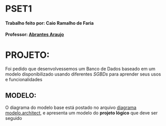 # PSET1
#### Trabalho feito por: **Caio Ramalho de Faria**
#### Professor: [Abrantes Araujo](https://github.com/abrantesasf)

# PROJETO:
Foi pedido que desenvolvessemos um Banco de Dados baseado em um modelo disponibilizado usando diferentes *SGBDs* para aprender seus usos e funcionalidades


## MODELO:
O diagrama do modelo base está postado no arquivo [diagrama modelo.architect](https://github.com/RamalhoCaio/uvv_bd_1_CC1m/blob/main/diagrama%20modelo.architect), e apresenta um modelo do **projeto lógico** que deve ser seguido
